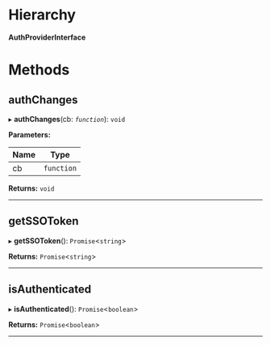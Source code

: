 

# Hierarchy

**AuthProviderInterface**

# Methods

<a id="authchanges"></a>

##  authChanges

▸ **authChanges**(cb: *`function`*): `void`

**Parameters:**

| Name | Type |
| ------ | ------ |
| cb | `function` |

**Returns:** `void`

___
<a id="getssotoken"></a>

##  getSSOToken

▸ **getSSOToken**(): `Promise`<`string`>

**Returns:** `Promise`<`string`>

___
<a id="isauthenticated"></a>

##  isAuthenticated

▸ **isAuthenticated**(): `Promise`<`boolean`>

**Returns:** `Promise`<`boolean`>

___


